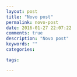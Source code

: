 ```yaml
---
layout: post
title: "Novo post"
permalink: novo-post
date: 2016-01-27 22:07:22
comments: true
description: "Novo post"
keywords: ""
categories:

tags:

---
```

